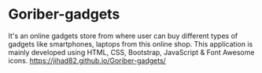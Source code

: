 # Goriber-gadgets
It's an online gadgets store from where user can buy different types of gadgets like smartphones, laptops from this online shop. 
This application is mainly developed using HTML, CSS, Bootstrap, JavaScript & Font Awesome icons.
https://jihad82.github.io/Goriber-gadgets/
